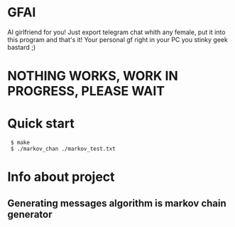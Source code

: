 # GFAI

AI girlfriend for you!
Just export telegram chat whith any female, put it into this program and that's it! Your personal gf right in your PC you stinky geek bastard ;)

# NOTHING WORKS, WORK IN PROGRESS, PLEASE WAIT

# Quick start

```console
 $ make
 $ ./markov_chan ./markov_test.txt
```

# Info about project

## Generating messages algorithm is markov chain generator
